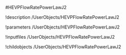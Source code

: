 <!-- MOOSE Object Documentation Stub: Remove this when content is added. -->
#HEVPFlowRatePowerLawJ2

!description /UserObjects/HEVPFlowRatePowerLawJ2

!parameters /UserObjects/HEVPFlowRatePowerLawJ2

!inputfiles /UserObjects/HEVPFlowRatePowerLawJ2

!childobjects /UserObjects/HEVPFlowRatePowerLawJ2
